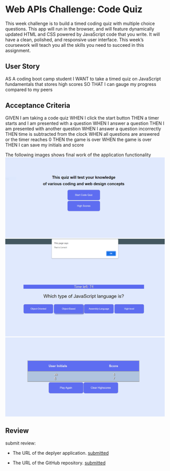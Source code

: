 # Web APIs Challenge: Code Quiz 

This week challenge is to build a timed coding quiz with multiple choice questions. This app will run in the browser, and will feature dynamically updated HTML and CSS powered by JavaScript code that you write. It will have a clean, polished, and responsive user interface. This week’s coursework will teach you all the skills you need to succeed in this assignment.

## User Story

AS A coding boot camp student
I WANT to take a timed quiz on JavaScript fundamentals that stores high scores
SO THAT I can gauge my progress compared to my peers

## Acceptance Criteria

GIVEN I am taking a code quiz
WHEN I click the start button
THEN a timer starts and I am presented with a question
WHEN I answer a question
THEN I am presented with another question
WHEN I answer a question incorrectly
THEN time is subtracted from the clock
WHEN all questions are answered or the timer reaches 0
THEN the game is over
WHEN the game is over
THEN I can save my initials and score

The following images shows final work of the application functionality 
![start button ](./assets/images/capture.PNG)
![question,answers, and timer](./assets/images/capture1.PNG)
![initals and scores](./assets/images/Capture2.PNG)

## Review

submit review:

* The URL of the deplyer application. [submitted](https://bompilori.github.io/JavaScript-quiz/)

* The URL of the GitHub repository. [submitted](https://github.com/bompilori/JavaScript-quiz.git)